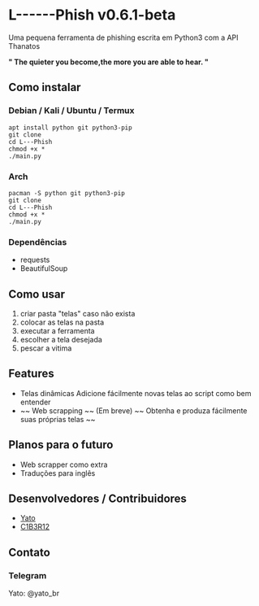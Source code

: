 # L------Phish v0.6.1-beta
Uma pequena ferramenta de phishing escrita em Python3 com a API Thanatos

**" The quieter you become,the more you are able to hear. "**
## Como instalar
### Debian / Kali / Ubuntu / Termux
```
apt install python git python3-pip
git clone 
cd L---Phish
chmod +x *
./main.py
```
### Arch
```
pacman -S python git python3-pip
git clone 
cd L---Phish
chmod +x *
./main.py
```
### Dependências
* requests
* BeautifulSoup

## Como usar
1. criar pasta "telas" caso não exista
2. colocar as telas na pasta
3. executar a ferramenta
4. escolher a tela desejada
5. pescar a vitima

## Features
* Telas dinâmicas
Adicione fácilmente novas telas ao script como bem entender
* ~~ Web scrapping ~~ (Em breve)
~~ Obtenha e produza fácilmente suas próprias telas ~~

## Planos para o futuro
* Web scrapper como extra
* Traduções para inglês

## Desenvolvedores / Contribuidores
* [Yato](http://github.com/oporadokrl)
* [C1B3R12](https://github.com/C1B3R12)
## Contato
### Telegram
Yato: @yato_br
